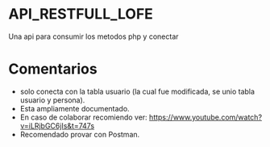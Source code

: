 # API_RESTFULL_LOFE
Una api para consumir los metodos php y conectar

# Comentarios
* solo conecta con la tabla usuario (la cual fue modificada, se unio tabla usuario y persona).
* Esta ampliamente documentado.
* En caso de colaborar recomiendo ver: https://www.youtube.com/watch?v=iLRjbGC6jIs&t=747s
* Recomendado provar con Postman.
